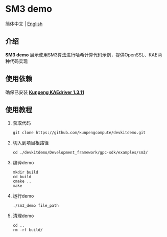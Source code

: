 # **SM3 demo**

简体中文 | [English](README_en.md)

## 介绍
**SM3 demo** 展示使用SM3算法进行哈希计算代码示例，提供OpenSSL、KAE两种代码实现

## 使用依赖

确保已安装 **[Kunpeng KAEdriver 1.3.11](https://www.hikunpeng.com/document/detail/zh/kunpengaccel/encryp-decryp/devg-kae/kunpengaccel_16_0011.html)**

## 使用教程

1. 获取代码

   ```shell
   git clone https://github.com/kunpengcompute/devkitdemo.git
   ```

2. 切入到项目根路径

   ```shell
   cd ./devkitdemo/Development_framework/gpc-sdk/examples/sm3/
   ```

3. 编译demo

   ```shell
   mkdir build
   cd build
   cmake ..
   make
   ```

4. 运行demo

   ```shell
   ./sm3_demo file_path
   ```

5. 清理demo

   ```shell
   cd ..
   rm -rf build/
   ```